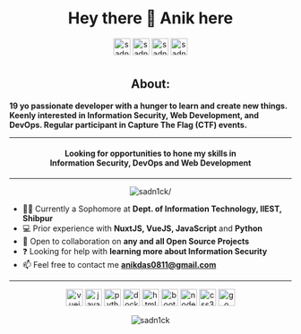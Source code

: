 <h1 align="center">Hey there 👋 Anik here</h1>


<p align="center">
<a href=https://linkedin.com/in/sadn1ck target="blank"><img align="center" src="https://raw.githubusercontent.com/sadn1ck/sadn1ck/master/img/Linkedin.svg" alt="sadn1ck" height="30" width="30" /></a>
<a href=https://ctftime.org/team/89677 target="blank"><img align="center" src="https://raw.githubusercontent.com/sadn1ck/sadn1ck/master/img/ctftime.png" alt="sadn1ck" height="30" width="30" /></a>
<a href=https://stackoverflow.com/sadn1ck target="blank"><img align="center" src=https://cdn.jsdelivr.net/npm/simple-icons@3.0.1/icons/stackoverflow.svg alt="sadn1ck" height="30" width="30" /></a>
<a href=https://dev.to/sadn1ck target="blank"><img align="center" src=https://cdn.jsdelivr.net/npm/simple-icons@3.0.1/icons/dev-dot-to.svg alt="sadn1ck" height="30" width="30" /></a>
</p>

#
<h2 align="center"> About: </h2>

 **19 yo passionate developer with a hunger to learn and create new things. Keenly interested in Information Security, Web Development, and DevOps. Regular participant in Capture The Flag (CTF) events.**

<hr>

<h4 align="center">Looking for opportunities to hone my skills in <br>Information Security, DevOps and Web Development</h4>
<hr>

<p align="center"> <img src=https://komarev.com/ghpvc/?username=sadn1ck alt=sadn1ck/> </p>


- 👨‍🎓 Currently a Sophomore at **Dept. of Information Technology, IIEST, Shibpur**
- 💻 Prior experience with **NuxtJS, VueJS, JavaScript** and **Python**
- 👯 Open to collaboration on **any and all Open Source Projects**
- ❓ Looking for help with **learning more about Information Security**
- 📫 Feel free to contact me **anikdas0811@gmail.com**

<hr>
<p align="center">
<img src=https://konpa.github.io/devicon/devicon.git/icons/vuejs/vuejs-original-wordmark.svg alt=vuejs width="30" height="30"/>
<img src=https://konpa.github.io/devicon/devicon.git/icons/javascript/javascript-original.svg alt=javascript width="30" height="30"/>
<img src=https://konpa.github.io/devicon/devicon.git/icons/python/python-original-wordmark.svg alt=python width="30" height="30"/>
<img src=https://konpa.github.io/devicon/devicon.git/icons/docker/docker-original-wordmark.svg alt=docker width="30" height="30"/>
<img src=https://konpa.github.io/devicon/devicon.git/icons/html5/html5-original-wordmark.svg alt=html5 width="30" height="30"/>
<img src=https://konpa.github.io/devicon/devicon.git/icons/bootstrap/bootstrap-plain.svg alt=bootstrap width="30" height="30"/>
<img src=https://konpa.github.io/devicon/devicon.git/icons/nodejs/nodejs-original-wordmark.svg alt=nodejs width="30" height="30"/>
<img src=https://konpa.github.io/devicon/devicon.git/icons/css3/css3-original-wordmark.svg alt=css3 width="30" height="30"/>
<img src=https://konpa.github.io/devicon/devicon.git/icons/go/go-original.svg alt=go width="30" height="30"/>
</p>
<p align="center">
<img src=https://github-readme-stats.vercel.app/api?username=sadn1ck&show_icons=true alt=sadn1ck />
</p>

